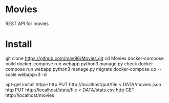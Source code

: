 # Movies
REST API for movies


# Install
git clone https://github.com/mav96/Movies.git
cd Movies
docker-compose build
docker-compose run webapp python3 manage.py check
docker-compose run webapp python3 manage.py migrate
docker-compose up --scale webapp=3 -d


apt-get install httpie
http PUT http://localhost/put/file < DATA/movies.json
http PUT http://localhost/stats/file < DATA/stats.csv
http GET http://localhost/movies

